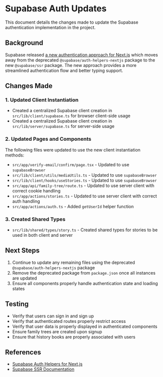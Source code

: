 # Supabase Auth Updates

This document details the changes made to update the Supabase authentication implementation in the project.

## Background

Supabase released [a new authentication approach for Next.js](https://supabase.com/docs/guides/auth/server-side/nextjs) which moves away from the deprecated `@supabase/auth-helpers-nextjs` package to the new `@supabase/ssr` package. The new approach provides a more streamlined authentication flow and better typing support.

## Changes Made

### 1. Updated Client Instantiation

- Created a centralized Supabase client creation in `src/lib/client/supabase.ts` for browser client-side usage
- Created a centralized Supabase client creation in `src/lib/server/supabase.ts` for server-side usage

### 2. Updated Pages and Components

The following files were updated to use the new client instantiation methods:

- `src/app/verify-email/confirm/page.tsx` - Updated to use `supabaseBrowser`
- `src/lib/client/utils/mediaUtils.ts` - Updated to use `supabaseBrowser`
- `src/lib/client/hooks/useStories.ts` - Updated to use `supabaseBrowser`
- `src/app/api/family-tree/route.ts` - Updated to use server client with correct cookie handling
- `src/app/actions/stories.ts` - Updated to use server client with correct auth handling
- `src/app/actions/auth.ts` - Added `getUserId` helper function

### 3. Created Shared Types

- `src/lib/shared/types/story.ts` - Created shared types for stories to be used in both client and server

## Next Steps

1. Continue to update any remaining files using the deprecated `@supabase/auth-helpers-nextjs` package
2. Remove the deprecated package from `package.json` once all instances are updated
3. Ensure all components properly handle authentication state and loading states

## Testing

- Verify that users can sign in and sign up
- Verify that authenticated routes properly restrict access
- Verify that user data is properly displayed in authenticated components
- Ensure family trees are created upon signup
- Ensure that history books are properly associated with users

## References

- [Supabase Auth Helpers for Next.js](https://supabase.com/docs/guides/auth/server-side/nextjs)
- [Supabase SSR Documentation](https://supabase.com/docs/guides/auth/server-side-rendering) 